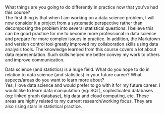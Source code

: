 What things are you going to do differently in practice now that you've had this course?  
The first thing is that when I am working on a data science problem, I will now consider it a project from a systematic perspective rather than decomposing the problem into several statistical questions. I believe this can be good practice for me to become more professional in data science and prepare for more complex issues in practice. In addition, the Markdown and version control tool greatly improved my collaboration skills using data analysis tools. The knowledge learned from this course covers a lot about data representation. Such skills helped me better convey my work to others and improve communication.  


Data science (and statistics) is a huge field. What do you hope to do in relation to data science (and statistics) in your future career? What aspects/areas do you want to learn more about?  
Yes, I love data science and would prefer to go with it for my future career. I would like to learn data manipulation (eg: SQL), sophisticated databases (eg: linked graph database), big data and cloud computing, etc. These areas are highly related to my current research/working focus. They are also rising stars in statistical practice.  
